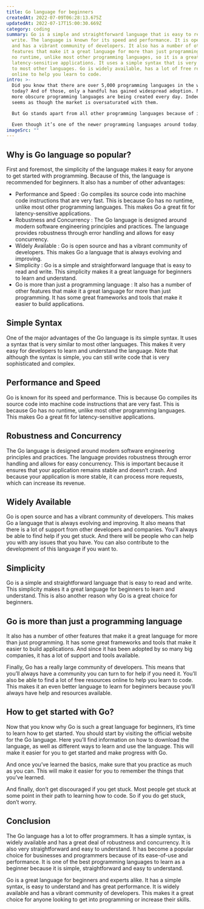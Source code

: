 ```yaml
---
title: Go language for beginners
createdAt: 2022-07-09T06:28:13.675Z
updatedAt: 2022-07-17T15:00:30.669Z
category: coding
summary: Go is a simple and straightforward language that is easy to read and
  write. The language is known for its speed and performance. It is open source
  and has a vibrant community of developers. It also has a number of other
  features that make it a great language for more than just programming. Go has
  no runtime, unlike most other programming languages, so it is a great fit for
  latency-sensitive applications. It uses a simple syntax that is very similar
  to most other languages. Go is widely available, has a lot of free resources
  online to help you learn to code.
intro: >-
  Did you know that there are over 5,000 programming languages in the world
  today? And of those, only a handful has gained widespread adoption. Newer and
  more obscure programming languages are being created every day. Indeed, it
  seems as though the market is oversaturated with them.

  But Go stands apart from all other programming languages because of its simplicity and ease-of-use. It has been adopted by some of the biggest technology firms in the world – Google, Digital Ocean, Intuit, Wordpress.com and Heroku – for its ease of use, simple syntax and fast performance.

  Even though it’s one of the newer programming languages around today, Go is steadily growing in popularity among developers and businesses. In this article we will explore what makes this language so unique and why it’s worth learning for beginners .
imageSrc: ""
---
```


## Why is Go language so popular?

First and foremost, the simplicity of the language makes it easy for anyone to get started with programming. Because of this, the language is recommended for beginners. It also has a number of other advantages:

- Performance and Speed : Go compiles its source code into machine code instructions that are very fast. This is because Go has no runtime, unlike most other programming languages. This makes Go a great fit for latency-sensitive applications.
- Robustness and Concurrency : The Go language is designed around modern software engineering principles and practices. The language provides robustness through error handling and allows for easy concurrency.
- Widely Available : Go is open source and has a vibrant community of developers. This makes Go a language that is always evolving and improving.
- Simplicity : Go is a simple and straightforward language that is easy to read and write. This simplicity makes it a great language for beginners to learn and understand.
- Go is more than just a programming language : It also has a number of other features that make it a great language for more than just programming. It has some great frameworks and tools that make it easier to build applications.

## Simple Syntax

One of the major advantages of the Go language is its simple syntax. It uses a syntax that is very similar to most other languages. This makes it very easy for developers to learn and understand the language.
Note that although the syntax is simple, you can still write code that is very sophisticated and complex.

## Performance and Speed

Go is known for its speed and performance. This is because Go compiles its source code into machine code instructions that are very fast. This is because Go has no runtime, unlike most other programming languages.
This makes Go a great fit for latency-sensitive applications.

## Robustness and Concurrency

The Go language is designed around modern software engineering principles and practices. The language provides robustness through error handling and allows for easy concurrency.
This is important because it ensures that your application remains stable and doesn’t crash. And because your application is more stable, it can process more requests, which can increase its revenue.

## Widely Available

Go is open source and has a vibrant community of developers. This makes Go a language that is always evolving and improving. It also means that there is a lot of support from other developers and companies.
You’ll always be able to find help if you get stuck. And there will be people who can help you with any issues that you have.
You can also contribute to the development of this language if you want to.

## Simplicity

Go is a simple and straightforward language that is easy to read and write.
This simplicity makes it a great language for beginners to learn and understand.
This is also another reason why Go is a great choice for beginners.

## Go is more than just a programming language

It also has a number of other features that make it a great language for more than just programming. It has some great frameworks and tools that make it easier to build applications.
And since it has been adopted by so many big companies, it has a lot of support and tools available.

Finally, Go has a really large community of developers. This means that you’ll always have a community you can turn to for help if you need it. You’ll also be able to find a lot of free resources online to help you learn to code.
This makes it an even better language to learn for beginners because you’ll always have help and resources available.

## How to get started with Go?

Now that you know why Go is such a great language for beginners, it’s time to learn how to get started.
You should start by visiting the official website for the Go language. Here you’ll find information on how to download the language, as well as different ways to learn and use the language.
This will make it easier for you to get started and make progress with Go.

And once you’ve learned the basics, make sure that you practice as much as you can. This will make it easier for you to remember the things that you’ve learned.

And finally, don’t get discouraged if you get stuck. Most people get stuck at some point in their path to learning how to code. So if you do get stuck, don’t worry.

## Conclusion

The Go language has a lot to offer programmers. It has a simple syntax, is widely available and has a great deal of robustness and concurrency. It is also very straightforward and easy to understand.
It has become a popular choice for businesses and programmers because of its ease-of-use and performance.
It is one of the best programming languages to learn as a beginner because it is simple, straightforward and easy to understand.

Go is a great language for beginners and experts alike. It has a simple syntax, is easy to understand and has great performance. It is widely available and has a vibrant community of developers.
This makes it a great choice for anyone looking to get into programming or increase their skills.
